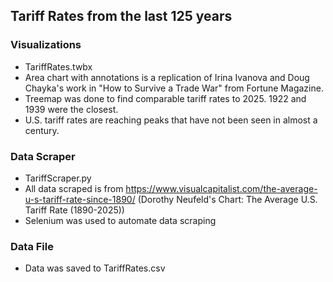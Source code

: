## Tariff Rates from the last 125 years

### Visualizations
- TariffRates.twbx
- Area chart with annotations is a replication of Irina Ivanova and Doug Chayka's work in "How to Survive a Trade War" from Fortune Magazine.
- Treemap was done to find comparable tariff rates to 2025. 1922 and 1939 were the closest.
- U.S. tariff rates are reaching peaks that have not been seen in almost a century.

### Data Scraper
- TariffScraper.py
- All data scraped is from https://www.visualcapitalist.com/the-average-u-s-tariff-rate-since-1890/ (Dorothy Neufeld's Chart: The Average U.S. Tariff Rate (1890-2025))
- Selenium was used to automate data scraping

### Data File
- Data was saved to TariffRates.csv
